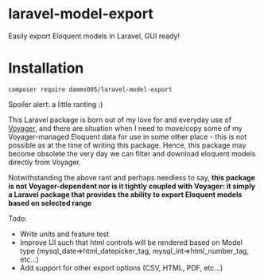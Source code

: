 # laravel-model-export

Easily export Eloquent models in Laravel, GUI ready!

# Installation
`composer require damms005/laravel-model-export`

Spoiler alert: a little ranting :)

This Laravel package is born out of my love for and everyday use of [Voyager](https://github.com/the-control-group/voyager), and there are situation when I need to move/copy some of my Voyager-managed Eloquent data for use in some other place - this is not possible as at the time of writing this package. Hence, this package may become obsolete the very day we can filter and download eloquent models directly from Voyager.

Notwithstanding the above rant and perhaps needless to say, **this package is not Voyager-dependent nor is it tightly coupled with Voyager: it simply a Laravel package that provides the ability to export Eloquent models based on selected range**

Todo:

- Write units and feature test
- Improve UI such that html controls will be rendered based on Model type (mysql_date=>html_datepicker_tag, mysql_int=>html_number_tag, etc...)
- Add support for other export options (CSV, HTML, PDF, etc...)
